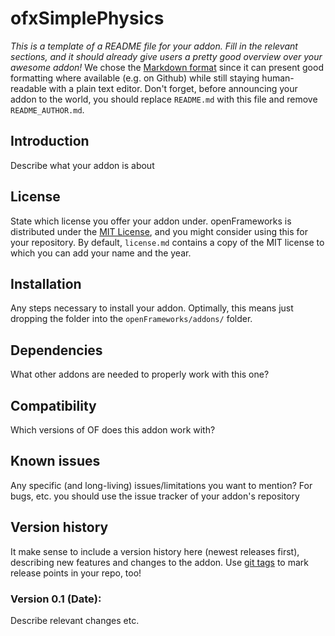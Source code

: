 ofxSimplePhysics
=====================================

*This is a template of a README file for your addon. Fill in the relevant sections, and it should already give users a pretty good overview over your awesome addon!*
We chose the [Markdown format](http://daringfireball.net/projects/markdown/syntax) since it can present good formatting where available (e.g. on Github) while still staying human-readable with a plain text editor.
Don't forget, before announcing your addon to the world, you should replace `README.md` with this file and remove `README_AUTHOR.md`.

Introduction
------------
Describe what your addon is about

License
-------
State which license you offer your addon under. openFrameworks is distributed under the [MIT License](https://en.wikipedia.org/wiki/MIT_License), and you might consider using this for your repository. By default, `license.md` contains a copy of the MIT license to which you can add your name and the year.

Installation
------------
Any steps necessary to install your addon. Optimally, this means just dropping the folder into the `openFrameworks/addons/` folder.

Dependencies
------------
What other addons are needed to properly work with this one?

Compatibility
------------
Which versions of OF does this addon work with?

Known issues
------------
Any specific (and long-living) issues/limitations you want to mention? For bugs, etc. you should use the issue tracker of your addon's repository

Version history
------------
It make sense to include a version history here (newest releases first), describing new features and changes to the addon. Use [git tags](http://learn.github.com/p/tagging.html) to mark release points in your repo, too!

### Version 0.1 (Date):
Describe relevant changes etc.


